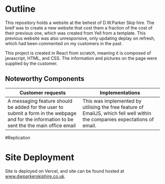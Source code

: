 # Outline
This repository holds a website at the behest of D.W.Parker Skip hire. The breif was to create a new website that cost them a fraction of the cost of their previous one, which was created from Yell from a template. This previous website was also unresponsive, only updating deplay on refresh, which had been commented on my customers in the past.

This project is created in React from scratch, meaning it is composed of javascript, HTML, and CSS. The information and pictures on the page were supplied by the customer.  

## Noteworthy Components
Customer requests | Implementations |
------------------|-------------------|
A messaging feature should be added for the user to submit a form in the webpage and for the information to be sent the the main office email | This was implemented by utilising the free feature of EmailJS, which fell well within the companies expectations of email. |

#Replication


# Site Deployment
Site is deployed on Vercel, and site can be found hosted at www.dwparkerskiphire.co.uk.

